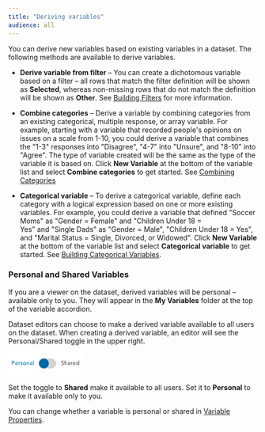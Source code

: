 ```yaml
---
title: "Deriving variables"
audience: all
---
```


You can derive new variables based on existing variables in a dataset. The following methods are available to derive variables.

* **Derive variable from filter** – You can create a dichotomous variable based on a filter – all rows that match the filter definition will be shown as **Selected**, whereas non-missing rows that do not match the definition will be shown as **Other**. See [Building Filters](crunch_building-filters.html) for more information.

* **Combine categories** – Derive a variable by combining categories from an existing categorical, multiple response, or array variable. For example, starting with a variable that recorded people's opinions on issues on a scale from 1-10, you could derive a variable that combines the "1-3" responses into "Disagree", "4-7" into "Unsure", and "8-10" into "Agree". The type of variable created will be the same as the type of the variable it is based on. Click **New Variable** at the bottom of the variable list and select **Combine categories** to get started. See [Combining Categories](crunch_creating-a-combined-variable.html)

* **Categorical variable** – To derive a categorical variable, define each category with a logical expression based on one or more existing variables. For example, you could derive a variable that defined "Soccer Moms" as "Gender = Female" and "Children Under 18 = Yes" and "Single Dads" as "Gender = Male", "Children Under 18 = Yes", and "Marital Status = Single, Divorced, or Widowed". Click **New Variable** at the bottom of the variable list and select **Categorical variable** to get started. See [Building Categorical Variables](crunch_creating-a-categorical-variable.html).

### Personal and Shared Variables
If you are a viewer on the dataset, derived variables will be personal – available only to you. They will appear in the **My Variables** folder at the top of the variable accordion.

Dataset editors can choose to make a derived variable available to all users on the dataset. When creating a derived variable, an editor will see the Personal/Shared toggle in the upper right.

![](images/PersonalSharedToggle.png)

Set the toggle to **Shared** make it available to all users. Set it to **Personal** to make it available only to you.

You can change whether a variable is personal or shared in [Variable Properties](crunch_variable-properties).
